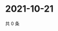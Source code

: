 # 2021-10-21

共 0 条

<!-- BEGIN -->
<!-- 最后更新时间 Thu Oct 21 2021 01:19:59 GMT+0800 (China Standard Time) -->

<!-- END -->
